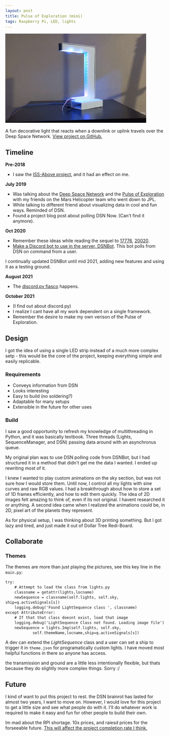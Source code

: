 ```yaml
---
layout: post
title: Pulse of Exploration (mini)
tags: Raspberry Pi, LED, lights
---
```


![](../img/pulse/pic1.gif)

A fun decorative light that reacts when a downlink or uplink travels over the Deep Space Network. [View project on GitHub.](https://github.com/starmaid/pulseofexploration)

## Timeline

**Pre-2018**

- I saw the [ISS-Above project](http://www.issabove.com/), and it had an effect on me.

**July 2019**

- Was talking about the [Deep Space Network](https://en.wikipedia.org/wiki/NASA_Deep_Space_Network) and the [Pulse of Exploration](https://vimeo.com/93420747) with my friends on the Mars Helicopter team who went down to JPL.
- While talking to different friend about visualizing data in cool and fun ways. Reminded of DSN.
- Found a project blog post about polling DSN Now. (Can't find it anymore).

**Oct 2020**

- Remember these ideas while reading the sequel to [17776](https://www.sbnation.com/a/17776-football), [20020](https://www.sbnation.com/c/secret-base/21410129/20020).
- [Make a Discord bot to use in the server, DSNBot](https://github.com/starmaid/dsnbot). This bot polls from DSN on command from a user.

I continually updated DSNBot until mid 2021, adding new features and using it as a testing ground.

**August 2021**

- The [discord.py fiasco](https://gist.github.com/Rapptz/4a2f62751b9600a31a0d3c78100287f1) happens.

**October 2021**

- (I find out about discord.py) 
- I realize I cant have all my work dependent on a single framework.
- Remember the desire to make my own verison of the Pulse of Exploration.

## Design

I got the idea of using a single LED strip instead of a much more complex setp - this would be the core of the project, keeping everything simple and easily replicable.

### Requirements

- Conveys information from DSN
- Looks interesting
- Easy to build (no soldering?)
- Adaptable for many setups
- Extensible in the future for other uses

### Build

I saw a good opportunity to refresh my knowledge of multithreading in Python, and it was basically textbook. Three threads (Lights, SequenceManager, and DSN) passing data around with an asynchronus queue.

My original plan was to use DSN polling code from DSNBot, but I had structured it in a method that didn't get me the data I wanted. I ended up rewriting most of it.

I knew I wanted to play custom animations on the sky section, but was not sure how I would store them. Until now, I control all my lights with sine curves and raw RGB values. I had a breakthrough about how to store a set of 1D frames efficiently, and how to edit them quickly. The idea of 2D images felt amazing to think of, even if its not original. I havent researched it or anything. A second idea came when I realized the animations could be, in 2D, pixel art of the planets they represent.

As for physical setup, I was thinking about 3D printing something. But I got lazy and tired, and just made it out of Dollar Tree Redi-Board.

## Collaborate

### Themes



The themes are more than just playing the pictures, see this key line in the `main.py`:

```
try:
    # Attempt to load the class from lights.py
    classname = getattr(lights,locname)
    newSequence = classname(self.lights, self.sky, ship=q.activeSignals[s])
    logging.debug('Found LightSequence class ', classname)
except AttributeError:
    # If that that class doesnt exist, load that image
    logging.debug('LightSequence Class not found. Loading image file')
    newSequence = lights.Img(self.lights, self.sky, 
            self.themeName,locname,ship=q.activeSignals[s])
```

A dev can extend the *LightSequence* class and a user can set a ship to trigger it in `theme.json` for programatically custom lights. I have moved most helpful functions in there so anyone has access.

the transmission and ground are a little less intentionally flexible, but thats because they do slightly more complex things. Sorry :/

## Future

I kind of want to put this project to rest. the DSN brainrot has lasted for almost two years, I want to move on. However, I would love for this project to get a little size and see what people do with it. I'll do whatever work is required to make it easy and fun for other people to build their own. 

Im mad about the RPI shortage. 10x prices, and raiesd prices for the forseeable future. [This will affect the project completion rate I think.](https://img.ifunny.co/images/3cda13b1552639d8ec84701bdcb205179f6a4b143e1907bdf1fac2fbf843eac4_1.webp)

